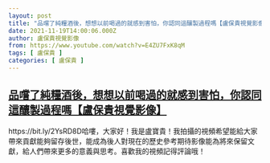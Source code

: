 ```yaml
---
layout: post
title: "品嚐了純糧酒後，想想以前喝過的就感到害怕，你認同這釀製過程嗎【盧保貴視覺影像】"
date: 2021-11-19T14:00:06.000Z
author: 盧保貴視覺影像
from: https://www.youtube.com/watch?v=E4ZU7FxK8qM
tags: [ 盧保貴 ]
categories: [ 盧保貴 ]
---
```

<!--1637330406000-->
[品嚐了純糧酒後，想想以前喝過的就感到害怕，你認同這釀製過程嗎【盧保貴視覺影像】](https://www.youtube.com/watch?v=E4ZU7FxK8qM)
------

<div>
https://bit.ly/2YsRD8D哈嘍，大家好！我是盧寶貴！我拍攝的視頻希望能給大家帶來貢獻能夠留存後世，能成為後人對現在的歷史參考期待影像能為將來保留文獻，給人們帶來更多的意義與思考。喜歡我的視頻記得評論哦！
</div>
